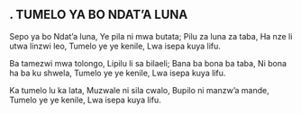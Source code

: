 ## . TUMELO YA BO NDAT’A LUNA

Sepo ya bo Ndat’a luna,
Ye pila ni mwa butata;
Pilu za luna za taba,
Ha nze li utwa linzwi leo,
Tumelo ye ye kenile,
Lwa isepa kuya lifu.


Ba tamezwi mwa tolongo,
Lipilu li sa bilaeli;
Bana ba bona ba taba,
Ni bona ha ba ku shwela,
Tumelo ye ye kenile,
Lwa isepa kuya lifu.


Ka tumelo lu ka lata,
Muzwale ni sila cwalo,
Bupilo ni manzw’a mande,
Tumelo ye ye kenile,
Lwa isepa kuya lifu.


